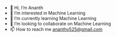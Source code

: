 - 👋 Hi, I’m Ananth
- 👀 I’m interested in Machine Learning
- 🌱 I’m currently learning Machine Learning
- 💞️ I’m looking to collaborate on Machine Learning
- 📫 How to reach me ananthv525@gmail.com

<!---
ananthmv/ananthmv is a ✨ special ✨ repository because its `README.md` (this file) appears on your GitHub profile.
You can click the Preview link to take a look at your changes.
--->
